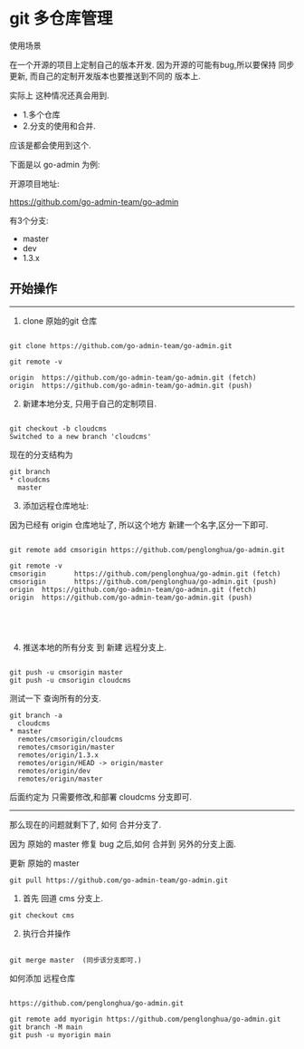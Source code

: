 
# git 多仓库管理

使用场景

在一个开源的项目上定制自己的版本开发.
因为开源的可能有bug,所以要保持 同步更新, 而自己的定制开发版本也要推送到不同的 版本上.

实际上 这种情况还真会用到.

* 1.多个仓库
* 2.分支的使用和合并.


应该是都会使用到这个.

下面是以 go-admin 为例:



开源项目地址:

https://github.com/go-admin-team/go-admin


有3个分支:

* master
* dev
* 1.3.x



## 开始操作

***

1. clone 原始的git 仓库

```shell

git clone https://github.com/go-admin-team/go-admin.git

```

```shell
git remote -v

origin	https://github.com/go-admin-team/go-admin.git (fetch)
origin	https://github.com/go-admin-team/go-admin.git (push)

```

2. 新建本地分支, 只用于自己的定制项目.

```shell

git checkout -b cloudcms
Switched to a new branch 'cloudcms'

```

现在的分支结构为 

```shell
git branch 
* cloudcms
  master
```

3. 添加远程仓库地址:

因为已经有  origin 仓库地址了, 所以这个地方 新建一个名字,区分一下即可.


```shell

git remote add cmsorigin https://github.com/penglonghua/go-admin.git

git remote -v
cmsorigin       https://github.com/penglonghua/go-admin.git (fetch)
cmsorigin       https://github.com/penglonghua/go-admin.git (push)
origin  https://github.com/go-admin-team/go-admin.git (fetch)
origin  https://github.com/go-admin-team/go-admin.git (push)





```

4. 推送本地的所有分支 到 新建 远程分支上.

```shell

git push -u cmsorigin master
git push -u cmsorigin cloudcms

```

测试一下 查询所有的分支.

```shell
git branch -a
  cloudcms
* master
  remotes/cmsorigin/cloudcms
  remotes/cmsorigin/master
  remotes/origin/1.3.x
  remotes/origin/HEAD -> origin/master
  remotes/origin/dev
  remotes/origin/master
```

后面约定为 只需要修改,和部署 cloudcms 分支即可.



***

那么现在的问题就剩下了, 如何 合并分支了.

因为 原始的 master 修复 bug 之后,如何 合并到 另外的分支上面.


更新 原始的 master

```shell
git pull https://github.com/go-admin-team/go-admin.git
```

1. 首先 回道 cms 分支上.
```shell
git checkout cms

```
2. 执行合并操作

```shell

git merge master  (同步该分支即可.)

```















如何添加 远程仓库 


```shell

https://github.com/penglonghua/go-admin.git

```


```shell
git remote add myorigin https://github.com/penglonghua/go-admin.git
git branch -M main
git push -u myorigin main
```



